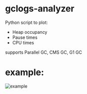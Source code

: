 # gclogs-analyzer

Python script to plot:
 * Heap occupancy
 * Pause times
 * CPU times
 
supports Parallel GC, CMS GC, G1 GC

# example:

![example](https://github.com/jpbempel/gclogs-analyzer/raw/master/example.png)

